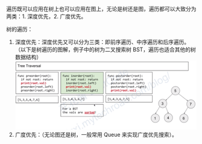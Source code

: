 遍历既可以应用在树上也可以应用在图上，无论是树还是图，遍历都可以大致分为两类：1. 深度优先，2. 广度优先。  
  
树的遍历：  
1. 深度优先：深度优先又可以分为三类：即前序遍历、中序遍历和后序遍历。（以下是树遍历的图解，例子中的树为二叉搜索树 BST，遍历也适合其他的树数据结构）
   ![](树的三种遍历.png)
2. 广度优先：（无论图还是树，一般常用 Queue 来实现广度优先搜索）。